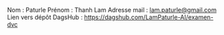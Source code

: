 Nom : Paturle
Prénom : Thanh Lam
Adresse mail : lam.paturle@gmail.com
Lien vers dépôt DagsHub : https://dagshub.com/LamPaturle-AI/examen-dvc 